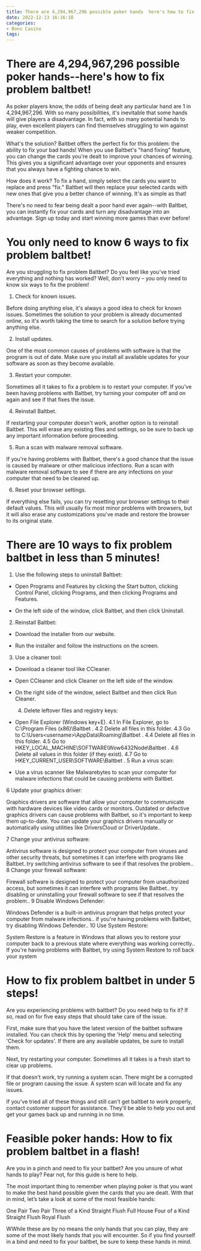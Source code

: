```yaml
---
title: There are 4,294,967,296 possible poker hands  here's how to fix problem baltbet!
date: 2022-12-13 16:16:18
categories:
- Bons Casino
tags:
---
```



#  There are 4,294,967,296 possible poker hands--here's how to fix problem baltbet!

As poker players know, the odds of being dealt any particular hand are 1 in 4,294,967,296. With so many possibilities, it's inevitable that some hands will give players a disadvantage. In fact, with so many potential hands to play, even excellent players can find themselves struggling to win against weaker competition.

What's the solution? Baltbet offers the perfect fix for this problem: the ability to fix your bad hands! When you use Baltbet's "hand fixing" feature, you can change the cards you're dealt to improve your chances of winning. This gives you a significant advantage over your opponents and ensures that you always have a fighting chance to win.

How does it work? To fix a hand, simply select the cards you want to replace and press "fix." Baltbet will then replace your selected cards with new ones that give you a better chance of winning. It's as simple as that!

There's no need to fear being dealt a poor hand ever again--with Baltbet, you can instantly fix your cards and turn any disadvantage into an advantage. Sign up today and start winning more games than ever before!

#  You only need to know 6 ways to fix problem baltbet!

Are you struggling to fix problem Baltbet? Do you feel like you've tried everything and nothing has worked? Well, don't worry – you only need to know six ways to fix the problem!

1. Check for known issues.

Before doing anything else, it's always a good idea to check for known issues. Sometimes the solution to your problem is already documented online, so it's worth taking the time to search for a solution before trying anything else.

2. Install updates.

One of the most common causes of problems with software is that the program is out of date. Make sure you install all available updates for your software as soon as they become available.

3. Restart your computer.

Sometimes all it takes to fix a problem is to restart your computer. If you've been having problems with Baltbet, try turning your computer off and on again and see if that fixes the issue.

4. Reinstall Baltbet.

If restarting your computer doesn't work, another option is to reinstall Baltbet. This will erase any existing files and settings, so be sure to back up any important information before proceeding.

5. Run a scan with malware removal software.

If you're having problems with Baltbet, there's a good chance that the issue is caused by malware or other malicious infections. Run a scan with malware removal software to see if there are any infections on your computer that need to be cleaned up.

6. Reset your browser settings.

If everything else fails, you can try resetting your browser settings to their default values. This will usually fix most minor problems with browsers, but it will also erase any customizations you've made and restore the browser to its original state.

#  There are 10 ways to fix problem baltbet in less than 5 minutes!

1. Use the following steps to uninstall Baltbet:

- Open Programs and Features by clicking the Start button, clicking Control Panel, clicking Programs, and then clicking Programs and Features.

- On the left side of the window, click Baltbet, and then click Uninstall.

2. Reinstall Baltbet:

- Download the installer from our website.

- Run the installer and follow the instructions on the screen.

3. Use a cleaner tool:

- Download a cleaner tool like CCleaner.

- Open CCleaner and click Cleaner on the left side of the window.

- On the right side of the window, select Baltbet and then click Run Cleaner.



  4. Delete leftover files and registry keys:

- Open File Explorer (Windows key+E).
4.1 In File Explorer, go to C:\Program Files (x86)\Baltbet . 4.2 Delete all files in this folder.  4.3 Go to C:\Users\<username>\AppData\Roaming\Baltbet .  4.4 Delete all files in this folder.  4.5 Go to HKEY_LOCAL_MACHINE\SOFTWARE\Wow6432Node\Baltbet .  4.6 Delete all values in this folder (if they exist).  4.7 Go to HKEY_CURRENT_USER\SOFTWARE\Baltbet .  5 Run a virus scan:

- Use a virus scanner like Malwarebytes to scan your computer for malware infections that could be causing problems with Baltbet.

 6 Update your graphics driver:

Graphics drivers are software that allow your computer to communicate with hardware devices like video cards or monitors. Outdated or defective graphics drivers can cause problems with Baltbet, so it's important to keep them up-to-date. You can update your graphics drivers manually or automatically using utilities like DriversCloud or DriverUpdate..

 7 Change your antivirus software:

Antivirus software is designed to protect your computer from viruses and other security threats, but sometimes it can interfere with programs like Baltbet..try switching antivirus software to see if that resolves the problem.. 8 Change your firewall software:

Firewall software is designed to protect your computer from unauthorized access, but sometimes it can interfere with programs like Baltbet.. try disabling or uninstalling your firewall software to see if that resolves the problem.. 9 Disable Windows Defender:

 Windows Defender is a built-in antivirus program that helps protect your computer from malware infections.. if you're having problems with Baltbet, try disabling Windows Defender.. 10 Use System Restore:

System Restore is a feature in Windows that allows you to restore your computer back to a previous state where everything was working correctly.. If you're having problems with Baltbet, try using System Restore to roll back your system

#  How to fix problem baltbet in under 5 steps!

Are you experiencing problems with baltbet? Do you need help to fix it? If so, read on for five easy steps that should take care of the issue.

First, make sure that you have the latest version of the baltbet software installed. You can check this by opening the 'Help' menu and selecting 'Check for updates'. If there are any available updates, be sure to install them.

Next, try restarting your computer. Sometimes all it takes is a fresh start to clear up problems.

If that doesn't work, try running a system scan. There might be a corrupted file or program causing the issue. A system scan will locate and fix any issues.

If you've tried all of these things and still can't get baltbet to work properly, contact customer support for assistance. They'll be able to help you out and get your games back up and running in no time.

#  Feasible poker hands: How to fix problem baltbet in a flash!

Are you in a pinch and need to fix your baltbet? Are you unsure of what hands to play? Fear not, for this guide is here to help.

The most important thing to remember when playing poker is that you want to make the best hand possible given the cards that you are dealt. With that in mind, let’s take a look at some of the most feasible hands:

One Pair 
Two Pair 
Three of a Kind 
Straight 
Flush 
Full House 
Four of a Kind 
Straight Flush 
Royal Flush






























WWhile these are by no means the only hands that you can play, they are some of the most likely hands that you will encounter. So if you find yourself in a bind and need to fix your baltbet, be sure to keep these hands in mind.